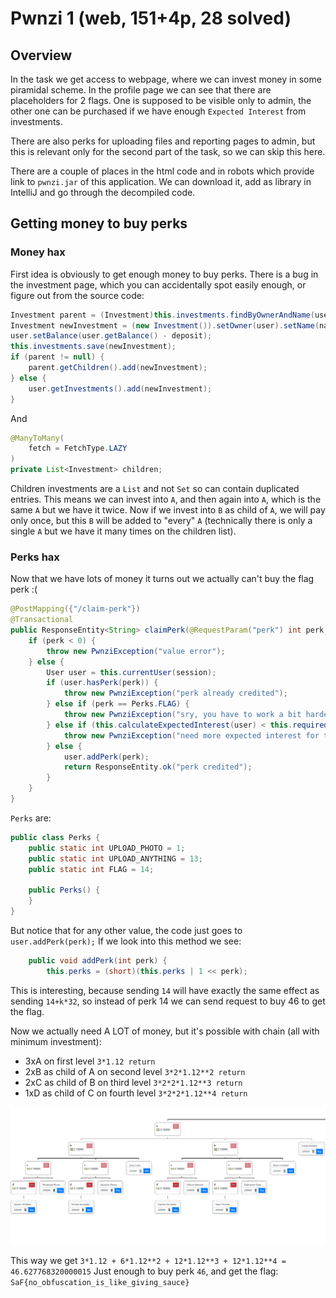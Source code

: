# Pwnzi 1 (web, 151+4p, 28 solved)

## Overview

In the task we get access to webpage, where we can invest money in some piramidal scheme.
In the profile page we can see that there are placeholders for 2 flags.
One is supposed to be visible only to admin, the other one can be purchased if we have enough `Expected Interest` from investments.

There are also perks for uploading files and reporting pages to admin, but this is relevant only for the second part of the task, so we can skip this here.

There are a couple of places in the html code and in robots which provide link to `pwnzi.jar` of this application.
We can download it, add as library in IntelliJ and go through the decompiled code.

## Getting money to buy perks

### Money hax

First idea is obviously to get enough money to buy perks.
There is a bug in the investment page, which you can accidentally spot easily enough, or figure out from the source code:

```java
Investment parent = (Investment)this.investments.findByOwnerAndName(user, rq.getParentName()).orElse((Object)null);
Investment newInvestment = (new Investment()).setOwner(user).setName(name).setDeposit(deposit);
user.setBalance(user.getBalance() - deposit);
this.investments.save(newInvestment);
if (parent != null) {
    parent.getChildren().add(newInvestment);
} else {
    user.getInvestments().add(newInvestment);
}
```

And 

```java
@ManyToMany(
    fetch = FetchType.LAZY
)
private List<Investment> children;
```

Children investments are a `List` and not `Set` so can contain duplicated entries.
This means we can invest into `A`, and then again into `A`, which is the same `A` but we have it twice.
Now if we invest into `B` as child of `A`, we will pay only once, but this `B` will be added to "every" `A` (technically there is only a single `A` but we have it many times on the children list).


### Perks hax

Now that we have lots of money it turns out we actually can't buy the flag perk :(

```java
@PostMapping({"/claim-perk"})
@Transactional
public ResponseEntity<String> claimPerk(@RequestParam("perk") int perk, HttpSession session) {
    if (perk < 0) {
        throw new PwnziException("value error");
    } else {
        User user = this.currentUser(session);
        if (user.hasPerk(perk)) {
            throw new PwnziException("perk already credited");
        } else if (perk == Perks.FLAG) {
            throw new PwnziException("sry, you have to work a bit harder for the flag");
        } else if (this.calculateExpectedInterest(user) < this.requiredInterestForPerk(perk)) {
            throw new PwnziException("need more expected interest for this perk");
        } else {
            user.addPerk(perk);
            return ResponseEntity.ok("perk credited");
        }
    }
}
```

`Perks` are:
```java
public class Perks {
    public static int UPLOAD_PHOTO = 1;
    public static int UPLOAD_ANYTHING = 13;
    public static int FLAG = 14;

    public Perks() {
    }
}
```

But notice that for any other value, the code just goes to `user.addPerk(perk);`
If we look into this method we see:

```java
    public void addPerk(int perk) {
        this.perks = (short)(this.perks | 1 << perk);
```

This is interesting, because sending `14` will have exactly the same effect as sending `14+k*32`, so instead of perk 14 we can send request to buy 46 to get the flag.

Now we actually need A LOT of money, but it's possible with chain (all with minimum investment):

- 3xA on first level `3*1.12 return`
- 2xB as child of A on second level `3*2*1.12**2 return`
- 2xC as child of B on third level `3*2*2*1.12**3 return`
- 1xD as child of C on fourth level `3*2*2*1.12**4 return`

![](monies.png)

This way we get `3*1.12 + 6*1.12**2 + 12*1.12**3 + 12*1.12**4 = 46.627768320000015`
Just enough to buy perk `46`, and get the flag: `SaF{no_obfuscation_is_like_giving_sauce}`

